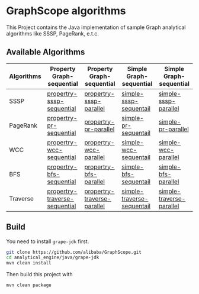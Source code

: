 # GraphScope algorithms

[pro-sssp-seq]: src/main/java/com/alibaba/graphscope/example/property/sssp/PropertySSSPVertexData.java
[pro-sssp-pra]: src/main/java/com/alibaba/graphscope/example/property/sssp/ParallelPropertySSSPVertexData.java
[sim-sssp-seq]: src/main/java/com/alibaba/graphscope/example/simple/sssp/SSSPDefault.java
[sim-sssp-par]: src/main/java/com/alibaba/graphscope/example/simple/sssp/SSSPParallel.java

[pro-pr-seq]: src/main/java/com/alibaba/graphscope/example/property/pagerank/PropertyPageRankVertexData.java
[pro-pr-par]: src/main/java/com/alibaba/graphscope/example/property/pagerank/ParallelPropertyPageRankVertexData.java
[sim-pr-seq]: src/main/java/com/alibaba/graphscope/example/simple/pagerank/PageRankDefault.java
[sim-pr-par]: src/main/java/com/alibaba/graphscope/example/simple/pagerank/PageRankParallel.java

[pro-bfs-seq]: src/main/java/com/alibaba/graphscope/example/property/bfs/PropertyBfsVertexData.java
[pro-bfs-par]: src/main/java/com/alibaba/graphscope/example/property/bfs/ParallelPropertyBfsVertexData.java
[sim-bfs-seq]: src/main/java/com/alibaba/graphscope/example/simple/bfs/BFSDefault.java
[sim-bfs-par]: src/main/java/com/alibaba/graphscope/example/simple/bfs/BFSParallel.java

[pro-wcc-seq]: src/main/java/com/alibaba/graphscope/example/property/wcc/PropertyWCCVertexData.java
[pro-wcc-par]: src/main/java/com/alibaba/graphscope/example/property/wcc/ParallelPropertyWCCVertexData.java
[sim-wcc-seq]: src/main/java/com/alibaba/graphscope/example/simple/wcc/WCCDefault.java
[sim-wcc-par]: src/main/java/com/alibaba/graphscope/example/simple/wcc/WCCParallel.java

[pro-tra-seq]: src/main/java/com/alibaba/graphscope/example/property/traverse/PropertyTraverseVertexData.java
[pro-tra-par]: src/main/java/com/alibaba/graphscope/example/property/traverse/ParallelPropertyTraverseVertexData.java
[sim-tra-seq]: src/main/java/com/alibaba/graphscope/example/simple/traverse/TraverseDefault.java
[sim-tra-par]: src/main/java/com/alibaba/graphscope/example/simple/traverse/TraverseParallel.java

This Project contains the Java implementation of sample Graph analytical algorithms like SSSP, PageRank, e.t.c.

## Available Algorithms

| Algorithms | Property Graph-sequential 	               | Property Graph-sequential 	               | Simple Graph-sequential 	                | Simple Graph-sequential 	          |
|------------|---------------------------	               |---------------------------	               |-------------------------	                |-------------------------	          |
| SSSP       | [propertry-sssp-sequential][pro-sssp-seq]   |  [propertry-sssp-parallel][pro-sssp-pra]  | [simple-sssp-sequentail][sim-sssp-seq]  	|[simple-sssp-parallel][sim-sssp-par]  |
| PageRank   |    [propertry-pr-sequential][pro-pr-seq]  | [propertry-pr-parallel][pro-pr-par]       | [simple-pr-sequentail][sim-pr-seq]	        |[simple-pr-parallel][sim-pr-par]  |
| WCC        |[propertry-wcc-sequential][pro-wcc-seq]      | [propertry-wcc-parallel][pro-wcc-par]     | [simple-wcc-sequentail][sim-wcc-seq]	    |[simple-wcc-parallel][sim-wcc-par]  |
| BFS        | [propertry-bfs-sequential][pro-bfs-seq] | [propertry-bfs-parallel][pro-bfs-par]     | [simple-bfs-sequentail][sim-bfs-seq]	    |[simple-bfs-parallel][sim-bfs-par]  |
| Traverse   |[propertry-traverse-sequential][pro-tra-seq] | [propertry-traverse-parallel][pro-tra-par]| [simple-traverse-sequentail][sim-tra-seq]	|[simple-traverse-parallel][sim-tra-par] |


## Build

You need to install `grape-jdk` first.

```bash
git clone https://github.com/alibaba/GraphScope.git
cd analytical_engine/java/grape-jdk
mvn clean install
```

Then build this project with

```bash
mvn clean package
```
